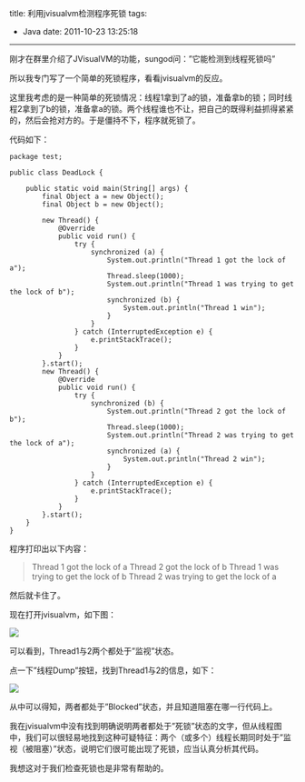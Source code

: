 title: 利用jvisualvm检测程序死锁
tags:
  - Java
date: 2011-10-23 13:25:18
---

刚才在群里介绍了JVisualVM的功能，sungod问：&#8221;它能检测到线程死锁吗&#8221;

所以我专门写了一个简单的死锁程序，看看jvisualvm的反应。

这里我考虑的是一种简单的死锁情况：线程1拿到了a的锁，准备拿b的锁；同时线程2拿到了b的锁，准备拿a的锁。两个线程谁也不让，把自己的既得利益抓得紧紧的，然后会抢对方的。于是僵持不下，程序就死锁了。

 <span id="more-482"></span>
<p>代码如下：

```
package test;

public class DeadLock {

    public static void main(String[] args) {
        final Object a = new Object();
        final Object b = new Object();

        new Thread() {
            @Override
            public void run() {
                try {
                    synchronized (a) {
                        System.out.println("Thread 1 got the lock of a");
                        Thread.sleep(1000);
                        System.out.println("Thread 1 was trying to get the lock of b");
                        synchronized (b) {
                            System.out.println("Thread 1 win");
                        }
                    }
                } catch (InterruptedException e) {
                    e.printStackTrace();
                }
            }
        }.start();
        new Thread() {
            @Override
            public void run() {
                try {
                    synchronized (b) {
                        System.out.println("Thread 2 got the lock of b");
                        Thread.sleep(1000);
                        System.out.println("Thread 2 was trying to get the lock of a");
                        synchronized (a) {
                            System.out.println("Thread 2 win");
                        }
                    }
                } catch (InterruptedException e) {
                    e.printStackTrace();
                }
            }
        }.start();
    }
}
```

程序打印出以下内容：

> Thread 1 got the lock of a 
> Thread 2 got the lock of b 
> Thread 1 was trying to get the lock of b 
> Thread 2 was trying to get the lock of a

然后就卡住了。

现在打开jvisualvm，如下图：

![](http://freewind.me/wp-content/uploads/2011/10/zrclip_019p18edecfd.png)

可以看到，Thread1与2两个都处于&#8221;监视&#8221;状态。

点一下&#8221;线程Dump&#8221;按钮，找到Thread1与2的信息，如下：

![](http://freewind.me/wp-content/uploads/2011/10/zrclip_020n66fb9b3b.png)

从中可以得知，两者都处于&#8221;Blocked&#8221;状态，并且知道阻塞在哪一行代码上。

我在jvisualvm中没有找到明确说明两者都处于&#8221;死锁&#8221;状态的文字，但从线程图中，我们可以很轻易地找到这种可疑特征：两个（或多个）线程长期同时处于&#8221;监视（被阻塞）&#8221;状态，说明它们很可能出现了死锁，应当认真分析其代码。

我想这对于我们检查死锁也是非常有帮助的。